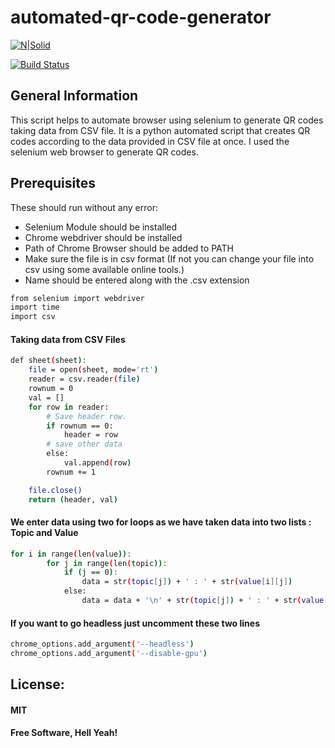 # automated-qr-code-generator

[![N|Solid](https://vashukarn.github.io/top-logo.png)](https://vashukarn.github.io/)

[![Build Status](https://travis-ci.org/joemccann/dillinger.svg?branch=master)](https://github.com/vashukarn/automated-qr-code-generator)

## General Information

This script helps to automate browser using selenium to generate QR codes taking data from CSV file. It is a python automated script that creates QR codes according to the data provided in CSV file at once. I used the selenium web browser to generate QR codes.

## Prerequisites

These should run without any error: <br>

- Selenium Module should be installed <br>
- Chrome webdriver should be installed <br>
- Path of Chrome Browser should be added to PATH <br>
- Make sure the file is in csv format (If not you can change your file into csv using some available online tools.) <br>
- Name should be entered along with the .csv extension <br>

```sh
from selenium import webdriver
import time
import csv
```
#### Taking data from CSV Files

```sh
def sheet(sheet):
    file = open(sheet, mode='rt')
    reader = csv.reader(file)
    rownum = 0
    val = []
    for row in reader:
        # Save header row.
        if rownum == 0:
            header = row
        # save other data
        else:
            val.append(row)
        rownum += 1

    file.close()
    return (header, val)
```
#### We enter data using two for loops as we have taken data into two lists : Topic and Value

```sh
for i in range(len(value)):
        for j in range(len(topic)):
            if (j == 0):
                data = str(topic[j]) + ' : ' + str(value[i][j])
            else:
                data = data + '\n' + str(topic[j]) + ' : ' + str(value[i][j])
```

#### If you want to go headless just uncomment these two lines

```sh
chrome_options.add_argument('--headless')
chrome_options.add_argument('--disable-gpu')
```

## License:

#### MIT

**Free Software, Hell Yeah!**
